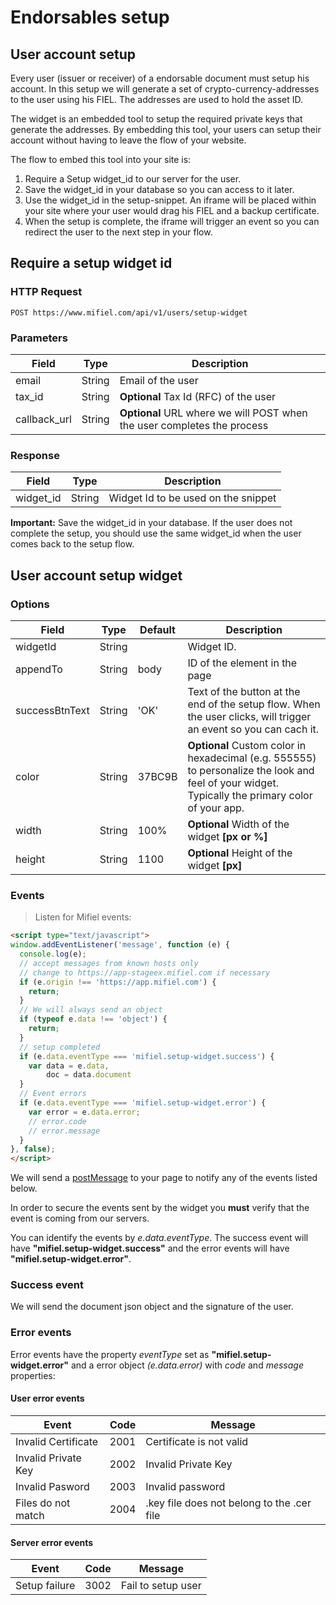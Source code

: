 # Endorsables setup

## User account setup

Every user (issuer or receiver) of a endorsable document must setup his account. In this setup we will generate a set of crypto-currency-addresses to the user using his FIEL. The addresses are used to hold the asset ID.

The widget is an embedded tool to setup the required private keys that generate the addresses. By embedding this tool, your users can setup their account without having to leave the flow of your website.

The flow to embed this tool into your site is:
1. Require a Setup widget_id to our server for the user.
2. Save the widget_id in your database so you can access to it later.
3. Use the widget_id in the setup-snippet. An iframe will be placed within your site where your user would drag his FIEL and a backup certificate.
4. When the setup is complete, the iframe will trigger an event so you can redirect the user to the next step in your flow.

## Require a setup widget id

### HTTP Request

`POST https://www.mifiel.com/api/v1/users/setup-widget`

### Parameters

Field        | Type   |  Description
------------ | ------ | -----------
email        | String |  Email of the user
tax_id       | String |  __Optional__ Tax Id (RFC) of the user
callback_url | String |  __Optional__ URL where we will POST when the user completes the process

### Response

Field        | Type   |  Description
------------ | ------ | -----------
widget_id    | String |  Widget Id to be used on the snippet

<aside class="info">
  <b>Important:</b> Save the widget_id in your database. If the user does not complete the setup, you should use the same widget_id when the user comes back to the setup flow.
</aside>

## User account setup widget

### Options

Field     | Type    | Default |  Description
--------- | ------- | ------- | ------------
widgetId  | String  |         | Widget ID.
appendTo  | String  | body    | ID of the element in the page
successBtnText | String | 'OK' | Text of the button at the end of the setup flow. When the user clicks, will trigger an event so you can cach it.
color     | String  | 37BC9B  | __Optional__ Custom color in hexadecimal (e.g. 555555) to personalize the look and feel of your widget. Typically the primary color of your app.
width     | String  | 100%    | __Optional__ Width of the widget __[px or %]__
height    | String  | 1100    | __Optional__ Height of the widget __[px]__

### Events

> Listen for Mifiel events:

```html
<script type="text/javascript">
window.addEventListener('message', function (e) {
  console.log(e);
  // accept messages from known hosts only
  // change to https://app-stageex.mifiel.com if necessary
  if (e.origin !== 'https://app.mifiel.com') {
    return;
  }
  // We will always send an object
  if (typeof e.data !== 'object') {
    return;
  }
  // setup completed
  if (e.data.eventType === 'mifiel.setup-widget.success') {
    var data = e.data,
        doc = data.document
  }
  // Event errors
  if (e.data.eventType === 'mifiel.setup-widget.error') {
    var error = e.data.error;
    // error.code
    // error.message
  }
}, false);
</script>
```

We will send a [postMessage](https://developer.mozilla.org/en-US/docs/Web/API/Window/postMessage) to your page to notify any of the events listed below.

In order to secure the events sent by the widget you **must** verify that the event is coming from our servers. 

You can identify the events by *e.data.eventType*. The success event will have **"mifiel.setup-widget.success"** and the error events will have **"mifiel.setup-widget.error"**.

### Success event 

We will send the document json object and the signature of the user.

### Error events

Error events have the property *eventType* set as **"mifiel.setup-widget.error"** and a error object *(e.data.error)* with *code* and *message* properties:

#### User error events

Event               | Code | Message
------------------- | ---- | -------
Invalid Certificate | 2001 | Certificate is not valid
Invalid Private Key | 2002 | Invalid Private Key
Invalid Pasword     | 2003 | Invalid password
Files do not match  | 2004 | .key file does not belong to the .cer file

#### Server error events

Event               | Code | Message
------------------- | ---- | -------
Setup failure       | 3002 | Fail to setup user

